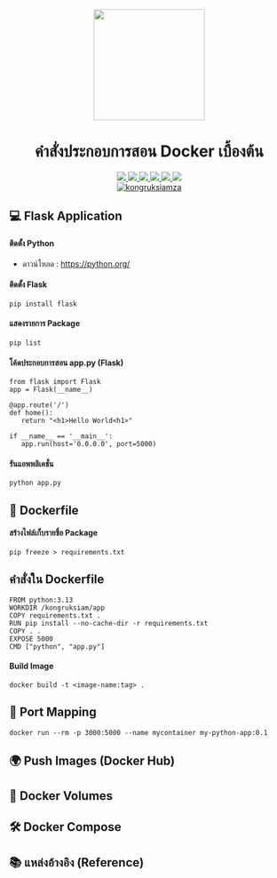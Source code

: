 <div id="badges" align="center">

  <div id="header" align="center">
    <img src="https://skillicons.dev/icons?i=docker" width="200"/>
    <h1>คำสั่งประกอบการสอน Docker เบื้องต้น</h1>
  </div>

  <a href="https://www.facebook.com/KongRuksiamTutorial" target="_blank">
    <img src="https://img.shields.io/badge/Facebook-1877F2?style=for-the-badge&logo=facebook&logoColor=white"/>
  </a>
    <a href="https://www.udemy.com/user/kong-ruksiam/" target="_blank">
    <img src="https://img.shields.io/badge/Udemy-A435F0?style=for-the-badge&logo=Udemy&logoColor=white"/>
  </a>
    <a href="https://www.youtube.com/@KongRuksiamOfficial/store" target="_blank">
    <img src="https://img.shields.io/badge/Shopee-EE4D2D?style=for-the-badge&logo=Shopee&logoColor=white"/>
  </a>
  <a href="https://medium.com/@kongruksiam" target="_blank">
    <img src="https://img.shields.io/badge/Medium-12100E?style=for-the-badge&logo=medium&logoColor=white"/>
  </a>
  <a href="https://codepen.io/kongruksiamstudio" target="_blank">
    <img src="https://img.shields.io/badge/Codepen-000000?style=for-the-badge&logo=codepen&logoColor=white"/>
  </a>
  <a href="https://www.tiktok.com/@kongruksiamstudio" target="_blank">
    <img src="https://img.shields.io/badge/TikTok-000000?style=for-the-badge&logo=tiktok&logoColor=white"/>
  </a>
  <br>
  <a href="https://github.com/kongruksiamza">
    <img src="https://komarev.com/ghpvc/?username=kongruksiamza&style=flat-square&color=blue" alt="kongruksiamza"/>
  </a>
</div>

## 💻 Flask Application

#### ติดตั้ง Python 
- ดาวน์โหลด : https://python.org/

#### ติดตั้ง Flask
```
pip install flask
```
#### แสดงรายการ Package
```
pip list
```

#### โค้ดประกอบการสอน app.py (Flask)
```
from flask import Flask
app = Flask(__name__)

@app.route('/')
def home():
   return "<h1>Hello World<h1>"

if __name__ == '__main__':
   app.run(host='0.0.0.0', port=5000)

```

#### รันแอพพลิเคชั่น

```
python app.py
```


## 📝 Dockerfile

#### สร้างไฟล์เก็บรายชื่อ Package
```
pip freeze > requirements.txt
```

## คำสั่งใน Dockerfile
```
FROM python:3.13
WORKDIR /kongruksiam/app
COPY requirements.txt .
RUN pip install --no-cache-dir -r requirements.txt
COPY . .
EXPOSE 5000
CMD ["python", "app.py"]
```

#### Build Image

```
docker build -t <image-name:tag> .
```

## 🚪 Port Mapping
```
docker run --rm -p 3000:5000 --name mycontainer my-python-app:0.1
```

## 🌍 Push Images (Docker Hub)

## 🏪 Docker Volumes

## 🛠️ Docker Compose

## 📚 แหล่งอ้างอิง (Reference)
